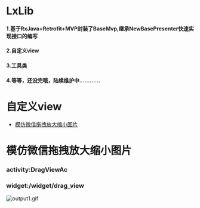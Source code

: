 # LxLib
#### 1.基于RxJava+Retrofit+MVP封装了BaseMvp,继承NewBasePresenter快速实现接口的编写

#### 2.自定义view

#### 3.工具类

#### 4.等等，还没完哦，陆续维护中............


# 自定义view

* [模仿微信拖拽放大缩小图片](#模仿微信拖拽放大缩小图片)

# 模仿微信拖拽放大缩小图片
### activity:DragViewAc
### widget:/widget/drag_view

![output1.gif](https://upload-images.jianshu.io/upload_images/4906229-d2d7c1290207cd11.gif?imageMogr2/auto-orient/strip)








